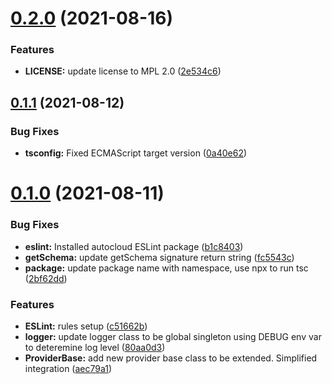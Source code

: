 # [0.2.0](https://gitlab.com/auto-cloud/cloudgraph/sdk/compare/0.1.1...0.2.0) (2021-08-16)


### Features

* **LICENSE:** update license to MPL 2.0 ([2e534c6](https://gitlab.com/auto-cloud/cloudgraph/sdk/commit/2e534c6fbe4420de430ddf17398c471005435e81))

## [0.1.1](https://gitlab.com/auto-cloud/cloudgraph/sdk/compare/0.1.0...0.1.1) (2021-08-12)


### Bug Fixes

* **tsconfig:** Fixed ECMAScript target version ([0a40e62](https://gitlab.com/auto-cloud/cloudgraph/sdk/commit/0a40e62aee82b706dbddbda750829f106117a7c9))

# [0.1.0](https://gitlab.com/auto-cloud/cloudgraph/sdk/compare/0.0.1...0.1.0) (2021-08-11)


### Bug Fixes

* **eslint:** Installed autocloud ESLint package ([b1c8403](https://gitlab.com/auto-cloud/cloudgraph/sdk/commit/b1c8403f9802445e62c9554fcf6bdd9ae1c86055))
* **getSchema:** update getSchema signature return string ([fc5543c](https://gitlab.com/auto-cloud/cloudgraph/sdk/commit/fc5543c8034360ade7a3165764d6d4c3955c7fa2))
* **package:** update package name with namespace, use npx to run tsc ([2bf62dd](https://gitlab.com/auto-cloud/cloudgraph/sdk/commit/2bf62dd2cfd76ec4c9ce2b32eca12eea28932e37))


### Features

* **ESLint:** rules setup ([c51662b](https://gitlab.com/auto-cloud/cloudgraph/sdk/commit/c51662bc2a0deb45421a5b60287566a318a8684c))
* **logger:** update logger class to be global singleton using DEBUG env var to deteremine log level ([80aa0d3](https://gitlab.com/auto-cloud/cloudgraph/sdk/commit/80aa0d37fd327d19b6f87b249395de71044749bd))
* **ProviderBase:** add new provider base class to be extended. Simplified integration ([aec79a1](https://gitlab.com/auto-cloud/cloudgraph/sdk/commit/aec79a1eebd110daf5527bcac35ead92ad9a35e1))

